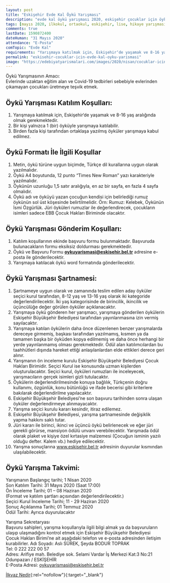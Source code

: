 ```yaml
---
layout: post
title: "Eskişehir Evde Kal Öykü Yarışması"
description: "evde kal öykü yarışması 2020, eskişehir çocuklar için öykü yarışması"
tags: [mayıs 2020, ilkokul, ortaokul, eskişehir, lise, hikaye yarışması]
comments: true
lastDate: 1590872400    
dateHuman: "31 Mayıs 2020" 
attendance: "E-Posta"
comTopic: "Evde Kal"
requirements: "Yarışmaya katılmak için, Eskişehir‘de yaşamak ve 8-16 yaş aralığında olmak gerekmektedir"
permalink: "eskisehir-cocuklar-icin-evde-kal-oyku-yarismasi"
image: "https://edebiyatyarismalari.com/images/2020/nisan/cocuklar-icin-evde-kal-oyku-yarismasi.jpg"
---
```


Öykü Yarışmasının Amacı:  
Evlerinde uzaktan eğitim alan ve Covid-19 tedbirleri sebebiyle evlerinden çıkamayan çocukları üretmeye teşvik etmek.  

## Öykü Yarışması Katılım Koşulları:
1. Yarışmaya katılmak için, Eskişehir‘de yaşamak ve 8-16 yaş aralığında olmak gerekmektedir.
2. Bir kişi yalnızca 1 (bir) öyküyle yarışmaya katılabilir.
3. Birden fazla kişi tarafından ortaklaşa yazılmış öyküler yarışmaya kabul edilmez.

## Öykü Formatı İle İlgili Koşullar
1. Metin, öykü türüne uygun biçimde, Türkçe dil kurallarına uygun olarak yazılmalıdır.
2. Öykü A4 boyutunda, 12 punto “Times New Roman” yazı karakteriyle yazılmalıdır.
3. Öykünün uzunluğu 1,5 satır aralığıyla, en az bir sayfa, en fazla 4 sayfa olmalıdır.
4. Öykü adı ve öyküyü yazan çocuğun kendisi için belirlediği rumuz öykünün sol üst köşesinde belirtilmelidir. Örn: Rumuz: Kelebek, Öykünün İsmi Özgürlük.
Jüri öyküleri rumuzlar ile değerlendirecek, çocukların isimleri sadece EBB Çocuk Hakları Biriminde olacaktır.

## Öykü Yarışması Gönderim Koşulları:
1. Katılım koşullarının ekinde başvuru formu bulunmaktadır. Başvuruda bulunacakların formu eksiksiz doldurması gerekmektedir.
2. Öykü ve Başvuru Formu **oykuyarismasi@eskisehir.bel.tr** adresine e-posta ile gönderilecektir.
3. Yarışmaya katılacak öykü word formatında gönderilecektir.

## Öykü Yarışması Şartnamesi:
1. Şartnameye uygun olarak ve zamanında teslim edilen aday öyküler seçici kurul tarafından, 8-12 yaş ve 13-16 yaş olarak iki kategoride değerlendirilecektir. İki
yaş kategorisinde de birincilik, ikincilik ve üçüncülüğe değer görülen öyküler açıklanacaktır. 
2. Yarışmaya öykü gönderen her yarışmacı, yarışmaya gönderilen öykülerin Eskişehir Büyükşehir Belediyesi tarafından yayınlanmasına izin vermiş sayılacaktır.
3. Yarışmaya katılan öykülerin daha önce düzenlenen benzer yarışmalarda dereceye girmemiş, başkası tarafından yazılmamış, kısmen ya da tamamen başka bir
öyküden kopya edilmemiş ve daha önce herhangi bir yerde yayınlanmamış olması gerekmektedir. Ödül alan katılımcılardan bu taahhütleri dışında hareket ettiği anlaşılanlardan elde ettikleri derece geri alınır.
4. Yarışmanın ön inceleme kurulu Eskişehir Büyükşehir Belediyesi Çocuk Hakları Birimidir. Seçici Kurul ise konusunda uzman kişilerden oluşturulacaktır. Seçici
kurul, öyküleri rumuzları ile inceleyecek, yarışmacıların gerçek isimleri gizli tutulacaktır.
5. Öykülerin değerlendirilmesinde konuya bağlılık, Türkçenin doğru kullanımı, özgünlük, konu bütünlüğü ve ifade becerisi gibi kriterlere bakılarak
değerlendirilme yapılacaktır.
6. Eskişehir Büyükşehir Belediyesi’ne son başvuru tarihinden sonra ulaşan öyküler değerlendirmeye alınmayacaktır.
7. Yarışma seçici kurulu kararı kesindir, itiraz edilemez.
8. Eskişehir Büyükşehir Belediyesi, yarışma şartnamesinde değişiklik yapma hakkını saklı tutar.
9. Jüri kararı ile birinci, ikinci ve üçüncü öykü belirlenecek ve eğer jüri gerekli görürse, mansiyon ödülü unvanı verebilecektir. Yarışmada ödül olarak plaket ve kişiye özel kırtasiye malzemesi (Çocuğun isminin yazılı olduğu defter. Kalem vb.) hediye edilecektir.
10. Yarışma sonuçlarına www.eskisehir.bel.tr adresinin duyurular kısmından ulaşılabilecektir.

## Öykü Yarışma Takvimi:
Yarışmanın Başlangıç tarihi; 1 Nisan 2020  
Son Katılım Tarihi: 31 Mayıs 2020 (Saat 17:00)  
Ön İnceleme Tarihi; 01 – 08 Haziran 2020  
(Format ve katılım şartları açısından değerlendirilecektir.)  
Seçici Kurul İnceleme Tarihi; 11 - 29 Haziran 2020  
Sonuç Açıklanma Tarihi; 01 Temmuz 2020  
Ödül Tarihi: Ayrıca duyurulacaktır  

Yarışma Sekretaryası  
Başvuru sahipleri, yarışma koşullarıyla ilgili bilgi almak ya da başvuruların ulaşıp ulaşmadığını kontrol etmek için Eskişehir Büyükşehir Belediyesi Çocuk Hakları Birimi’ne ait aşağıdaki telefon ve e-posta adresinden iletişim kurabilirler.
Adı Soyadı: Aslı SÜREK, Şeyda BODUR TOPRAK  
Tel: 0 222 222 00 57  
Adres: Arifiye mah. Belediye sok. Selami Vardar İş Merkezi Kat:3 No:21  
Odunpazarı / ESKİŞEHİR  
E-Posta Adresi: oykuyarismasi@eskisehir.bel.tr

[İlkyaz Nedir](https://firebasestorage.googleapis.com/v0/b/edebiyat-yarismalari.appspot.com/o/evde-kal-oyku-yarismasi-basvuru-formu.pdf?alt=media&token=938e60c6-f199-40d2-8353-940f58fec9f8){:rel="nofollow"}{:target="_blank"}

